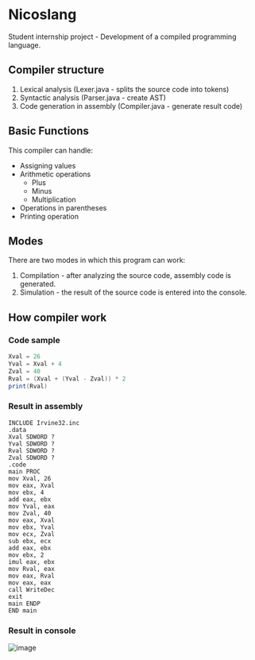 # Nicoslang
Student internship project - Development of a compiled programming language.  

## Compiler structure
1. Lexical analysis (Lexer.java - splits the source code into tokens)
2. Syntactic analysis (Parser.java - create AST)
3. Code generation in assembly (Compiler.java - generate result code)

## Basic Functions
This compiler can handle:
* Assigning values
* Arithmetic operations
  * Plus
  * Minus
  * Multiplication
* Operations in parentheses
* Printing operation

## Modes
There are two modes in which this program can work:  
1. Compilation - after analyzing the source code, assembly code is generated.
2. Simulation - the result of the source code is entered into the console.

## How compiler work
### Code sample  
```java
Xval = 26  
Yval = Xval + 4  
Zval = 40  
Rval = (Xval + (Yval - Zval)) * 2  
print(Rval)
```
### Result in assembly
```assembly
INCLUDE Irvine32.inc
.data
Xval SDWORD ?
Yval SDWORD ?
Rval SDWORD ?
Zval SDWORD ?
.code
main PROC
mov Xval, 26
mov eax, Xval
mov ebx, 4
add eax, ebx
mov Yval, eax
mov Zval, 40
mov eax, Xval
mov ebx, Yval
mov ecx, Zval
sub ebx, ecx
add eax, ebx
mov ebx, 2
imul eax, ebx
mov Rval, eax
mov eax, Rval
mov eax, eax
call WriteDec
exit
main ENDP
END main
```

### Result in console
![image](https://github.com/annybogatova/Nicoslang/assets/96336462/628a9fa7-a0a3-493b-8e22-5c9030de2dea)
